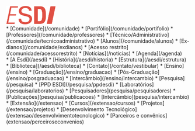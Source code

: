 <div class="home" markdown=1>
<a href="https://esdi.capile.studio/"><img src="icone-home.png" alt="Início" height="50"></a>
</div>

<div class="nav" markdown=1>
*   [Comunidade](/comunidade)
    *    [Portifólio](/comunidade/portifolio)
    *    [Professores](/comunidade/professores)
    *    [Técnico/Administrativo](/comunidade/tecnicoadministrativo)
    *    [Alunos](/comunidade/alunos)
    *    [Ex-dianos](/comunidade/exdianos) 
    *    [Acesso restrito](/comunidade/acessorestrito)
*   [Notícias](/noticias)
*   [Agenda](/agenda)
</div>

<div class="nav" markdown=1>
*   [A Esdi](/aesdi)
    *    [História](/aesdi/historia)
    *    [Estrutura](/aesdi/estrutura)
    *    [Biblioteca](/aesdi/biblioteca)
    *    [Contato](/contato/vestibular)
*   [Ensino](/ensino)
    *    [Graduação](/ensino/graduacao)
    *    [Pós-Graduação](/ensino/posgraduacao)
    *    [Intercâmbio](/ensino/intercambio)
*   [Pesquisa](/pesquisa)
     *    [PPD ESDI](/pesquisa/ppdesdi)
     *    [Laboratórios](/pesquisa/laboratorios) 
     *    [Pesquisadores](pesquisa/pesquisadores)
     *    [Publicações](pesquisa/publicacoes)
*   [Intercâmbio](pesquisa/intercambio)
*   [Extensão](/extensao)
    *    [Cursos](/extensao/cursos)
    *    [Projetos](/extensao/projetos)
    *    [Desenvolvimento Tecnológico](/extensao/desenvolvimentotecnologico) 
    *    [Parceiros e convênios](extensao/perceiroseconvenios) 
</div>
